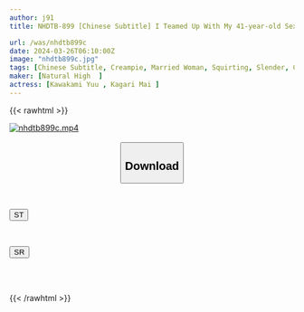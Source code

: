 ```yaml
---
author: j91
title: NHDTB-899 [Chinese Subtitle] I Teamed Up With My 41-year-old Sex Friend's Wife Next Door...I Thoroughly Licked The Unused Pussy Of The Beautiful 26-year-old Thin Mom Who Lives Downstairs And Tamed It With My Big Cock.

url: /was/nhdtb899c
date: 2024-03-26T06:10:00Z
image: "nhdtb899c.jpg"
tags: [Chinese Subtitle, Creampie, Married Woman, Squirting, Slender, Cuckold	]
maker: [Natural High  ]
actress: [Kawakami Yuu , Kagari Mai ]
---
```



{{< rawhtml >}}

<div class="video" data-videoid="oMbOjG4QRbfOzr">
    <a href="javascript:;">
        <img src="/was/nhdtb899c/nhdtb899c.jpg" width="WIDTH" height="HEIGHT" alt="nhdtb899c.mp4" loading="lazy">
    </a>
</div>

<script type="text/javascript" src="https://j91.asia/asset/on-demand-st.js"></script>

<br>
  <link rel="stylesheet" href="https://j91.asia/asset/bs5.css">
  
  <center>
  <button class="btn btn-primary" type="button" data-bs-toggle="collapse" data-bs-target=".multi-collapse" aria-expanded="false" aria-controls="multiCollapseExample1 multiCollapseExample2"><h2>Download</h2></button></center>
</p>
<div class="row">
  <div class="col">
    <div class="collapse multi-collapse" id="multiCollapseExample1">
      <div class="card card-body">
	      	      <br>
<div class="buttons">  
<p><a href="https://streamtape.to/v/oMbOjG4QRbfOzr" target="_blank"><button class="btn-hover color-3"><i class="fa fa-download"></i> ST</button></a></p></div>
    </div>
  </div>
</div>
  <div class="col">
    <div class="collapse multi-collapse" id="multiCollapseExample2">
      <div class="card card-body">
	      <br>
<div class="buttons">
<p><a href="https://rubystm.com/6xl795rlgtvw" target="_blank"><button class="btn-hover color-9"><i class="fa fa-download"></i> SR</button></a></p></div>
<br><br>
      </div>
    </div>
  </div>
</div>

{{< /rawhtml >}}